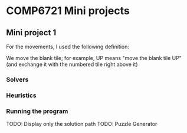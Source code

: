 # COMP6721 Mini projects

## Mini project 1

For the movements, I used the following definition:

We move the blank tile; for example, UP means "move the blank tile UP" 
(and exchange it with the numbered tile right above it)

### Solvers

### Heuristics

### Running the program

TODO: Display only the solution path
TODO: Puzzle Generator
